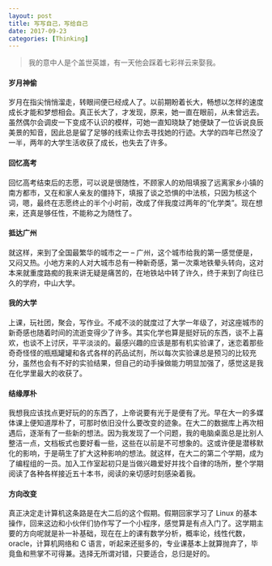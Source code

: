 ```yaml
---
layout: post
title: 写写自己，写给自己
date: 2017-09-23
categories: [Thinking]
---
```


> 我的意中人是个盖世英雄，有一天他会踩着七彩祥云来娶我。

#### 岁月神偷

岁月在指尖悄悄溜走，转眼间便已经成人了。以前期盼着长大，畅想以怎样的速度成长才能和梦想相会。真正长大了，才发现，原来，她一直在眼前，从未曾远去。虽然偶尔会调皮一下变成不认识的模样，可她一直知晓缺了她便缺了一位诉说良辰美景的知音，因此总是留了足够的线索让你去寻找她的行迹。大学的四年已然没了一半，两年的大学生活收获了成长，也失去了许多。

#### 回忆高考

回忆高考结束后的志愿，可以说是很随性，不顾家人的劝阻填报了远离家乡小镇的南方都市，又在和家人亲友的僵持下，填报了谈之恐惧的中法核，只因为核这个词，嗯，最终在志愿终止的半个小时前，改成了伴我度过两年的“化学类”。现在想来，还真是够任性，不能称之为随性了。

#### 抵达广州

就这样，来到了全国最繁华的城市之一 – 广州，这个城市给我的第一感觉便是，又闷又热。小地方来的人对大城市总有一种新奇感，第一次乘地铁晕头转向，这对本来就重度路痴的我来讲无疑是痛苦的，在地铁站中转了许久，终于来到了向往已久的学府，中山大学。

#### 我的大学

上课，玩社团，聚会，写作业。不咸不淡的就度过了大学一年级了，对这座城市的新奇感也随着时间的流逝变得少了许多。其实化学也算是挺好玩的东西，谈不上喜欢，也谈不上讨厌，平平淡淡的。最感兴趣的应该是那有机实验课了，迷恋着那些奇奇怪怪的瓶瓶罐罐和各式各样的药品试剂，所以每次实验课总是预习的比较充分，虽然也会有不好的实验结果，但自己的动手操做能力明显加强了，感觉这是我在化学里最大的收获了。

#### 结缘厚朴

我想我应该找点更好玩的的东西了，上帝说要有光于是便有了光。早在大一的多媒体课上便知道厚朴了，可那时依旧没什么要改变的迹象。在大二的数据库上再次相遇后，逐渐有了一些新的想法。因为我发现了一个问题，我的电脑桌面总是比别人整洁一点，文档板式也要好看一些，这些在以前是不可想象的。这或许便是潜移默化的影响，于是萌生了扩大这种影响的想法。就这样，在大二的第二个学期，成为了编程组的一员。加入工作室起初只是当做兴趣爱好并找个自律的场所，整个学期阅读了各种各样接近五十本书，阅读的亲切感时刻感染着我。

#### 方向改变

真正决定走计算机这条路是在大二后的这个假期。假期回家学习了 Linux 的基本操作，回来这边和小伙伴们协作写了一个小程序，感觉算是有点入门了。这学期主要的方向呢就是补一补基础，现在在上的课有数学分析，概率论，线性代数，oracle，计算机网络和 C 语言，听起来还挺多的，专业课基本上就算抛弃了，毕竟鱼和熊掌不可得兼。选择无所谓对错，只要适合，总归是好的。
